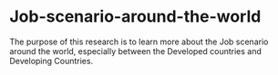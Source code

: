 # Job-scenario-around-the-world
The purpose of this research is to learn more about the Job scenario around the world, especially between the Developed countries and Developing Countries. 
